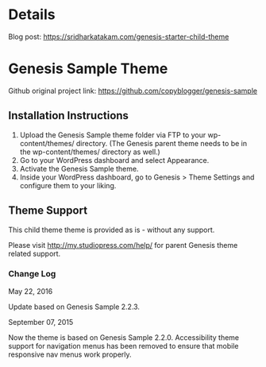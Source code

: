 # Details

Blog post: https://sridharkatakam.com/genesis-starter-child-theme


# Genesis Sample Theme

Github original project link: https://github.com/copyblogger/genesis-sample


## Installation Instructions

1. Upload the Genesis Sample theme folder via FTP to your wp-content/themes/ directory. (The Genesis parent theme needs to be in the wp-content/themes/ directory as well.)
2. Go to your WordPress dashboard and select Appearance.
3. Activate the Genesis Sample theme.
4. Inside your WordPress dashboard, go to Genesis > Theme Settings and configure them to your liking.


## Theme Support

This child theme theme is provided as is - without any support.

Please visit http://my.studiopress.com/help/ for parent Genesis theme related support.

### Change Log

May 22, 2016

Update based on Genesis Sample 2.2.3.

September 07, 2015

Now the theme is based on Genesis Sample 2.2.0. Accessibility theme support for navigation menus has been removed to ensure that mobile responsive nav menus work properly.
